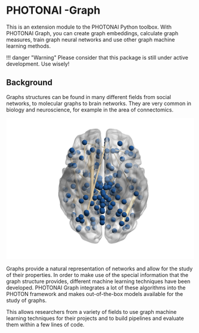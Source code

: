 # PHOTONAI -Graph

This is an extension module to the PHOTONAI Python toolbox. With PHOTONAI Graph, you can create graph embeddings, calculate graph measures, train graph neural networks and use other graph machine learning methods.

!!! danger "Warning"
    Please consider that this package is still under active development. Use wisely!

## Background

Graphs structures can be found in many different fields from social networks, to molecular graphs to brain networks. 
They are very common in biology and neuroscience, for example in the area of connectomics. 

![](assets/img/visualization_brain_edge_t.png)

Graphs provide a natural
representation of networks and allow for the study of their properties. In order to make use of the special information
that the graph structure provides, different machine learning techniques have been developed. PHOTONAI Graph integrates
a lot of these algorithms into the PHOTON framework and makes out-of-the-box models available for the study of graphs.

This allows researchers from a variety of fields to use graph machine learning techniques for their projects and to 
build pipelines and evaluate them within a few lines of code.